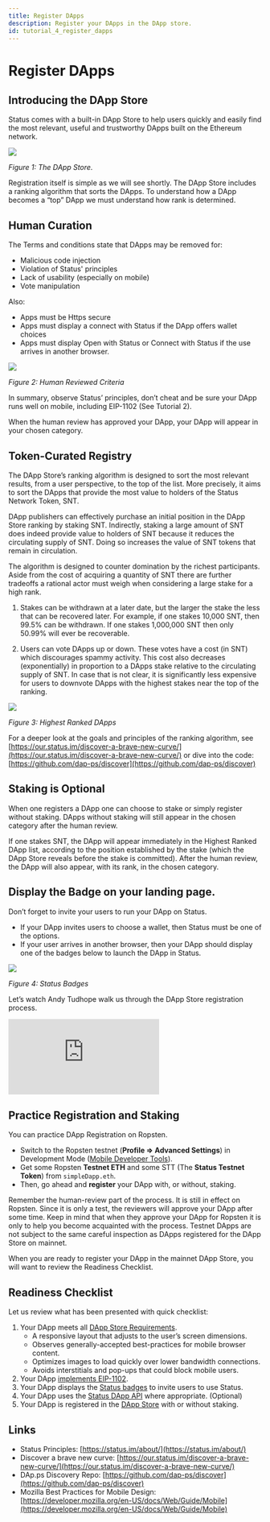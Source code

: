 ```yaml
---
title: Register DApps
description: Register your DApps in the DApp store.
id: tutorial_4_register_dapps
---
```


# Register DApps

## Introducing the DApp Store

Status comes with a built-in DApp Store to help users quickly and easily find the most relevant, useful and trustworthy DApps built on the Ethereum network. 

![](/developer_tools/img/dappStore.png)

*Figure 1: The DApp Store.*

Registration itself is simple as we will see shortly. The DApp Store includes a ranking algorithm that sorts the DApps. To understand how a DApp becomes a “top” DApp we must understand how rank is determined. 

## Human Curation

The Terms and conditions state that DApps may be removed for:

- Malicious code injection
- Violation of Status' principles
- Lack of usability (especially on mobile)
- Vote manipulation

Also:

- Apps must be Https secure 
- Apps must display a connect with Status if the DApp offers wallet choices
- Apps must display Open with Status or Connect with Status if the use arrives in another browser.

![](/developer_tools/img/dappStoreTerms.png)

*Figure 2: Human Reviewed Criteria*

In summary, observe Status’ principles, don’t cheat and be sure your DApp runs well on mobile, including EIP-1102 (See Tutorial 2). 

When the human review has approved your DApp, your DApp will appear in your chosen category. 

## Token-Curated Registry

The DApp Store’s ranking algorithm is designed to sort the most relevant results, from a user perspective, to the top of the list. More precisely, it aims to sort the DApps that provide the most value to holders of the Status Network Token, SNT. 

DApp publishers can effectively purchase an initial position in the DApp Store ranking by staking SNT. Indirectly, staking a large amount of SNT does indeed provide value to holders of SNT because it reduces the circulating supply of SNT. Doing so increases the value of SNT tokens that remain in circulation.  

The algorithm is designed to counter domination by the richest participants. Aside from the cost of acquiring a quantity of SNT there are further tradeoffs a rational actor must weigh when considering a large stake for a high rank. 

1. Stakes can be withdrawn at a later date, but the larger the stake the less that can be recovered later. For example, if one stakes 10,000 SNT, then 99.5% can be withdrawn. If one stakes 1,000,000 SNT then only 50.99% will ever be recoverable. 

2. Users can vote DApps up or down. These votes have a cost (in SNT) which discourages spammy activity. This cost also decreases (exponentially) in proportion to a DApps stake relative to the circulating supply of SNT. In case that is not clear, it is significantly less expensive for users to downvote DApps with the highest stakes near the top of the ranking. 

![](/developer_tools/img/highestRanked.png)

*Figure 3: Highest Ranked DApps*

For a deeper look at the goals and principles of the ranking algorithm, see [https://our.status.im/discover-a-brave-new-curve/](https://our.status.im/discover-a-brave-new-curve/) or dive into the code: [https://github.com/dap-ps/discover](https://github.com/dap-ps/discover)

## Staking is Optional

When one registers a DApp one can choose to stake or simply register without staking. DApps without staking will still appear in the chosen category after the human review. 

If one stakes SNT, the DApp will appear immediately in the Highest Ranked DApp list, according to the position established by the stake (which the DApp Store reveals before the stake is committed). After the human review, the DApp will also appear, with its rank, in the chosen category. 

## Display the Badge on your landing page.
Don’t forget to invite your users to run your DApp on Status. 

- If your DApp invites users to choose a wallet, then Status must be one of the options. 
- If your user arrives in another browser, then your DApp should display one of the badges below to launch the DApp in Status. 

![](/developer_tools/img/statusIcons.png)

*Figure 4: Status Badges*

Let’s watch Andy Tudhope walk us through the DApp Store registration process.

<div class="video-wrapper">
	<iframe class="video-iframe" src="https://www.youtube.com/embed/5UlOWRtYAnI?rel=0" frameborder="0" allow="accelerometer; autoplay; encrypted-media; gyroscope; picture-in-picture" allowfullscreen></iframe>
</div>

## Practice Registration and Staking

You can practice DApp Registration on Ropsten. 

- Switch to the Ropsten testnet (**Profile => Advanced Settings**) in Development Mode ([Mobile Developer Tools](../run_on_status/mobile_dev_tools.html#Install-Status-Create-an-Account-and-Switch-to-Testnet)).
- Get some Ropsten **Testnet ETH** and some STT (The **Status Testnet Token**) from `simpleDapp.eth`. 
- Then, go ahead and **register** your DApp with, or without, staking. 

Remember the human-review part of the process. It is still in effect on Ropsten. Since it is only a test, the reviewers will approve your DApp after some time. Keep in mind that when they approve your DApp for Ropsten it is only to help you become acquainted with the process. Testnet DApps are not subject to the same careful inspection as DApps registered for the DApp Store on mainnet.

When you are ready to register your DApp in the mainnet DApp Store, you will want to review the 
Readiness Checklist.

## Readiness Checklist

Let us review what has been presented with quick checklist:

1. Your DApp meets all [DApp Store Requirements](../run_on_status/dapp_store_requirements.html).
    - A responsive layout that adjusts to the user’s screen dimensions. 
    - Observes generally-accepted best-practices for mobile browser content. 
    - Optimizes images to load quickly over lower bandwidth connections.
    - Avoids interstitials and pop-ups that could block mobile users.
2. Your DApp [implements EIP-1102](../run_on_status/eip-1102.html).
3. Your DApp displays the [Status badges](../run_on_status/dapp_store_requirements.html#One-Last-Thing) to invite users to use Status.
4. Your DApp uses the [Status DApp API](../status_extras/status_dapp_api.html) where appropriate. (Optional)
5. Your DApp is registered in the [DApp Store](#) with or without staking.

## Links

- Status Principles: [https://status.im/about/](https://status.im/about/) 
- Discover a brave new curve: [https://our.status.im/discover-a-brave-new-curve/](https://our.status.im/discover-a-brave-new-curve/) 
- DAp.ps Discovery Repo: [https://github.com/dap-ps/discover](https://github.com/dap-ps/discover) 
- Mozilla Best Practices for Mobile Design: [https://developer.mozilla.org/en-US/docs/Web/Guide/Mobile](https://developer.mozilla.org/en-US/docs/Web/Guide/Mobile) 

